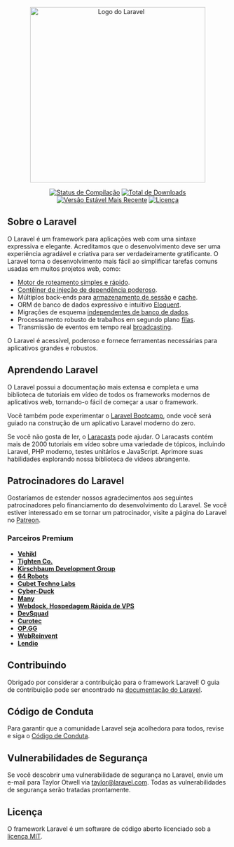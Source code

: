 <p align="center"><a href="https://laravel.com" target="_blank"><img src="https://raw.githubusercontent.com/laravel/art/master/logo-lockup/5%20SVG/2%20CMYK/1%20Full%20Color/laravel-logolockup-cmyk-red.svg" width="400" alt="Logo do Laravel"></a></p>

<p align="center">
<a href="https://github.com/laravel/framework/actions"><img src="https://github.com/laravel/framework/workflows/tests/badge.svg" alt="Status de Compilação"></a>
<a href="https://packagist.org/packages/laravel/framework"><img src="https://img.shields.io/packagist/dt/laravel/framework" alt="Total de Downloads"></a>
<a href="https://packagist.org/packages/laravel/framework"><img src="https://img.shields.io/packagist/v/laravel/framework" alt="Versão Estável Mais Recente"></a>
<a href="https://packagist.org/packages/laravel/framework"><img src="https://img.shields.io/packagist/l/laravel/framework" alt="Licença"></a>
</p>

## Sobre o Laravel

O Laravel é um framework para aplicações web com uma sintaxe expressiva e elegante. Acreditamos que o desenvolvimento deve ser uma experiência agradável e criativa para ser verdadeiramente gratificante. O Laravel torna o desenvolvimento mais fácil ao simplificar tarefas comuns usadas em muitos projetos web, como:

- [Motor de roteamento simples e rápido](https://laravel.com/docs/routing).
- [Contêiner de injeção de dependência poderoso](https://laravel.com/docs/container).
- Múltiplos back-ends para [armazenamento de sessão](https://laravel.com/docs/session) e [cache](https://laravel.com/docs/cache).
- ORM de banco de dados expressivo e intuitivo [Eloquent](https://laravel.com/docs/eloquent).
- Migrações de esquema [independentes de banco de dados](https://laravel.com/docs/migrations).
- Processamento robusto de trabalhos em segundo plano [filas](https://laravel.com/docs/queues).
- Transmissão de eventos em tempo real [broadcasting](https://laravel.com/docs/broadcasting).

O Laravel é acessível, poderoso e fornece ferramentas necessárias para aplicativos grandes e robustos.

## Aprendendo Laravel

O Laravel possui a documentação mais extensa e completa e uma biblioteca de tutoriais em vídeo de todos os frameworks modernos de aplicativos web, tornando-o fácil de começar a usar o framework.

Você também pode experimentar o [Laravel Bootcamp](https://bootcamp.laravel.com), onde você será guiado na construção de um aplicativo Laravel moderno do zero.

Se você não gosta de ler, o [Laracasts](https://laracasts.com) pode ajudar. O Laracasts contém mais de 2000 tutoriais em vídeo sobre uma variedade de tópicos, incluindo Laravel, PHP moderno, testes unitários e JavaScript. Aprimore suas habilidades explorando nossa biblioteca de vídeos abrangente.

## Patrocinadores do Laravel

Gostaríamos de estender nossos agradecimentos aos seguintes patrocinadores pelo financiamento do desenvolvimento do Laravel. Se você estiver interessado em se tornar um patrocinador, visite a página do Laravel no [Patreon](https://patreon.com/taylorotwell).

### Parceiros Premium

- **[Vehikl](https://vehikl.com/)**
- **[Tighten Co.](https://tighten.co)**
- **[Kirschbaum Development Group](https://kirschbaumdevelopment.com)**
- **[64 Robots](https://64robots.com)**
- **[Cubet Techno Labs](https://cubettech.com)**
- **[Cyber-Duck](https://cyber-duck.co.uk)**
- **[Many](https://www.many.co.uk)**
- **[Webdock, Hospedagem Rápida de VPS](https://www.webdock.io/en)**
- **[DevSquad](https://devsquad.com)**
- **[Curotec](https://www.curotec.com/services/technologies/laravel/)**
- **[OP.GG](https://op.gg)**
- **[WebReinvent](https://webreinvent.com/?utm_source=laravel&utm_medium=github&utm_campaign=patreon-sponsors)**
- **[Lendio](https://lendio.com)**

## Contribuindo

Obrigado por considerar a contribuição para o framework Laravel! O guia de contribuição pode ser encontrado na [documentação do Laravel](https://laravel.com/docs/contributions).

## Código de Conduta

Para garantir que a comunidade Laravel seja acolhedora para todos, revise e siga o [Código de Conduta](https://laravel.com/docs/contributions#code-of-conduct).

## Vulnerabilidades de Segurança

Se você descobrir uma vulnerabilidade de segurança no Laravel, envie um e-mail para Taylor Otwell via [taylor@laravel.com](mailto:taylor@laravel.com). Todas as vulnerabilidades de segurança serão tratadas prontamente.

## Licença

O framework Laravel é um software de código aberto licenciado sob a [licença MIT](https://opensource.org/licenses/MIT).
